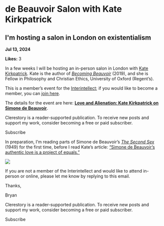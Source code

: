 # de Beauvoir Salon with Kate Kirkpatrick

## I'm hosting a salon in London on existentialism

**Jul 13, 2024**

**Likes:** 3

In a few weeks I will be hosting an in-person salon in London with [Kate Kirkpatrick](https://www.katekirkpatrick.co.uk/). Kate is the author of _[Becoming Beauvoir](https://www.bloomsbury.com/uk/becoming-beauvoir-9781350168435/)_ (2019), and she is Fellow in Philosophy and Christian Ethics, University of Oxford (Regent’s).

This is a member’s event for the [Interintellect](https://interintellect.com/); if you would like to become a member, you can [join here](https://interintellect.com/community/).

The details for the event are here: **[Love and Alienation: Kate Kirkpatrick on Simone de Beauvoir](https://interintellect.com/salon/love-femininity-and-alienation-kate-kirkpatrick-on-simone-de-beauvoir/)**.

Clerestory is a reader-supported publication. To receive new posts and support my work, consider becoming a free or paid subscriber.

Subscribe

In preparation, I’m reading parts of Simone de Beauvoir’s _[The Second Sex](https://en.wikipedia.org/wiki/The_Second_Sex)_ (1949) for the first time, before I read Kate’s article: [“Simone de Beauvoir’s authentic love is a project of equals.”](https://aeon.co/essays/simone-de-beauvoirs-authentic-love-is-a-project-of-equals)

[![](https://substackcdn.com/image/fetch/w_1456,c_limit,f_auto,q_auto:good,fl_progressive:steep/https%3A%2F%2Fsubstack-post-media.s3.amazonaws.com%2Fpublic%2Fimages%2F928dd0a1-d145-46e3-a6f5-8c76454ffb0b_1280x720.png)](https://substackcdn.com/image/fetch/f_auto,q_auto:good,fl_progressive:steep/https%3A%2F%2Fsubstack-post-media.s3.amazonaws.com%2Fpublic%2Fimages%2F928dd0a1-d145-46e3-a6f5-8c76454ffb0b_1280x720.png)

If you are not a member of the Interintellect and would like to attend in-person or online, please let me know by replying to this email.

Thanks,

Bryan

Clerestory is a reader-supported publication. To receive new posts and support my work, consider becoming a free or paid subscriber.

Subscribe
